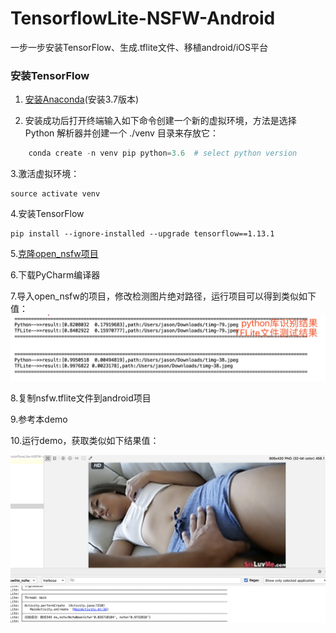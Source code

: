 # TensorflowLite-NSFW-Android
一步一步安装TensorFlow、生成.tflite文件、移植android/iOS平台


### 安装TensorFlow

1. [安装Anaconda](https://www.anaconda.com/distribution/#macos)(安装3.7版本)

2. 安装成功后打开终端输入如下命令创建一个新的虚拟环境，方法是选择 Python 解析器并创建一个 ./venv 目录来存放它：
```Python
    conda create -n venv pip python=3.6  # select python version
```

3.激活虚拟环境：
```
source activate venv
```

4.安装TensorFlow

```
pip install --ignore-installed --upgrade tensorflow==1.13.1
```

5.[克隆open_nsfw项目](https://github.com/devzwy/NSFW-Python)


6.下载PyCharm编译器

7.导入open_nsfw的项目，修改检测图片绝对路径，运行项目可以得到类似如下值：  
![nsfw_img](https://github.com/devzwy/TensorflowLite-NSFW-Android/blob/master/img/nsfw_img.png)


8.复制nsfw.tflite文件到android项目

9.参考本demo

10.运行demo，获取类似如下结果值：  


![nsfw_img](https://github.com/devzwy/TensorflowLite-NSFW-Android/blob/master/img/aaaaa.png)
